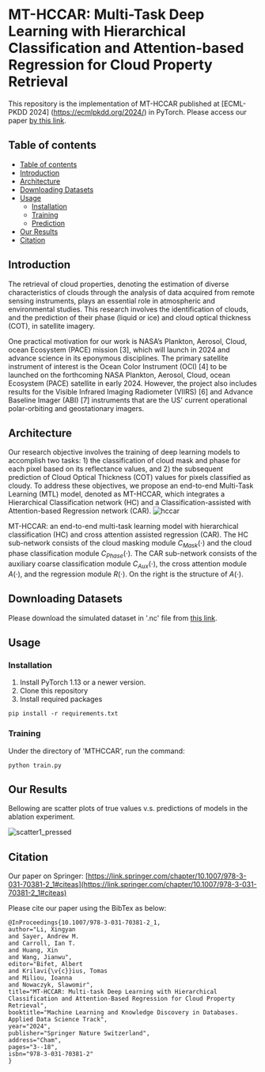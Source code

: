 # MT-HCCAR: Multi-Task Deep Learning with Hierarchical Classification and Attention-based Regression for Cloud Property Retrieval

This repository is the implementation of MT-HCCAR published at [ECML-PKDD 2024] (https://ecmlpkdd.org/2024/) in PyTorch. Please access our paper [by this link](https://link.springer.com/chapter/10.1007/978-3-031-70381-2_1).

## Table of contents
- [Table of contents](https://github.com/AI-4-atmosphere-remote-sensing/MT-HCCAR/tree/main?tab=readme-ov-file#table-of-contents)
- [Introduction](https://github.com/AI-4-atmosphere-remote-sensing/MT-HCCAR/tree/main?tab=readme-ov-file#introduction)
- [Architecture](https://github.com/AI-4-atmosphere-remote-sensing/MT-HCCAR/tree/main?tab=readme-ov-file#architecture)
- [Downloading Datasets](https://github.com/AI-4-atmosphere-remote-sensing/MT-HCCAR/tree/main?tab=readme-ov-file#downloading-datasets)
- [Usage](https://github.com/AI-4-atmosphere-remote-sensing/MT-HCCAR/tree/main?tab=readme-ov-file#usage)
  - [Installation](https://github.com/AI-4-atmosphere-remote-sensing/MT-HCCAR/tree/main?tab=readme-ov-file#installation)
  - [Training](https://github.com/AI-4-atmosphere-remote-sensing/MT-HCCAR/tree/main?tab=readme-ov-file#training)
  - [Prediction](https://github.com/AI-4-atmosphere-remote-sensing/MT-HCCAR/tree/main?tab=readme-ov-file#prediction)
- [Our Results](https://github.com/AI-4-atmosphere-remote-sensing/MT-HCCAR/tree/main?tab=readme-ov-file#our-results)
- [Citation](https://github.com/AI-4-atmosphere-remote-sensing/MT-HCCAR/tree/main?tab=readme-ov-file#Citation)

## Introduction
The retrieval of cloud properties, denoting the estimation of diverse characteristics of clouds through the analysis of data acquired from remote sensing instruments, plays an essential role in atmospheric and environmental studies. This research involves the identification of clouds, and the prediction of their phase (liquid or ice) and cloud optical thickness (COT), in satellite imagery. 

One practical motivation for our work is NASA’s Plankton, Aerosol, Cloud, ocean Ecosystem (PACE) mission [3], which will launch in 2024 and advance science in its eponymous disciplines. The primary satellite instrument of interest is the Ocean Color Instrument (OCI) [4] to be launched on the forthcoming NASA Plankton, Aerosol, Cloud, ocean Ecosystem (PACE) satellite in early 2024. However, the project also includes results for the Visible Infrared Imaging Radiometer (VIIRS) [6] and Advance Baseline Imager (ABI) [7] instruments that are the US' current operational polar-orbiting and geostationary imagers.

## Architecture

Our research objective involves the training of deep learning models to accomplish two tasks: 1) the classification of cloud mask and phase for each pixel based on its reflectance values, and 2) the subsequent prediction of Cloud Optical Thickness (COT) values for pixels classified as cloudy.
To address these objectives, we propose an end-to-end Multi-Task Learning (MTL) model, denoted as MT-HCCAR, which integrates a Hierarchical Classification network (HC) and a Classification-assisted with Attention-based Regression network (CAR). 
![hccar](https://github.com/AI-4-atmosphere-remote-sensing/MT-HCCAR/assets/90643297/4489a51f-2370-4088-99f9-88c630b31ff0)

MT-HCCAR: an end-to-end multi-task learning model with hierarchical classification (HC) and cross attention assisted regression (CAR). The HC sub-network consists of the cloud masking module $C_{Mask}(\cdot)$ and the cloud phase classification module $C_{Phase}(\cdot)$. The CAR sub-network consists of the auxiliary coarse classification module $C_{Aux}(\cdot)$, the cross attention module $A(\cdot)$, and the regression module $R(\cdot)$. On the right is the structure of $A(\cdot)$.

## Downloading Datasets
Please download the simulated dataset in '.nc' file from [this link](https://www.dropbox.com/scl/fi/9lnzwn4k3apzo2wcse0mn/rt_nn_cloud_training_data_20231016.nc?rlkey=3jqgl2uqq1ed8ndef24h2vzz1&dl=0).

## Usage
### Installation
1. Install PyTorch 1.13 or a newer version.
2. Clone this repository
3. Install required packages
```
pip install -r requirements.txt
```
### Training
Under the directory of 'MTHCCAR', run the command:
```
python train.py
```
## Our Results
Bellowing are scatter plots of true values v.s. predictions of models in the ablation experiment. 

![scatter1_pressed](https://github.com/AI-4-atmosphere-remote-sensing/MT-HCCAR/assets/90643297/894ededd-568f-423f-a259-59013747f99f)

## Citation

Our paper on Springer: [https://link.springer.com/chapter/10.1007/978-3-031-70381-2_1#citeas](https://link.springer.com/chapter/10.1007/978-3-031-70381-2_1#citeas) 

Please cite our paper using the BibTex as below:

```
@InProceedings{10.1007/978-3-031-70381-2_1,
author="Li, Xingyan
and Sayer, Andrew M.
and Carroll, Ian T.
and Huang, Xin
and Wang, Jianwu",
editor="Bifet, Albert
and Krilavi{\v{c}}ius, Tomas
and Miliou, Ioanna
and Nowaczyk, Slawomir",
title="MT-HCCAR: Multi-task Deep Learning with Hierarchical Classification and Attention-Based Regression for Cloud Property Retrieval",
booktitle="Machine Learning and Knowledge Discovery in Databases. Applied Data Science Track",
year="2024",
publisher="Springer Nature Switzerland",
address="Cham",
pages="3--18",
isbn="978-3-031-70381-2"
}
```


